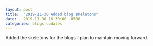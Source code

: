 ```yaml
---
layout: post
title:  "2019-11-30 Added blog skeletons"
date:   2019-11-30 16:30:00 -0500
categories: blogs updates
---
```

Added the skeletons for the blogs I plan to maintain moving forward.
